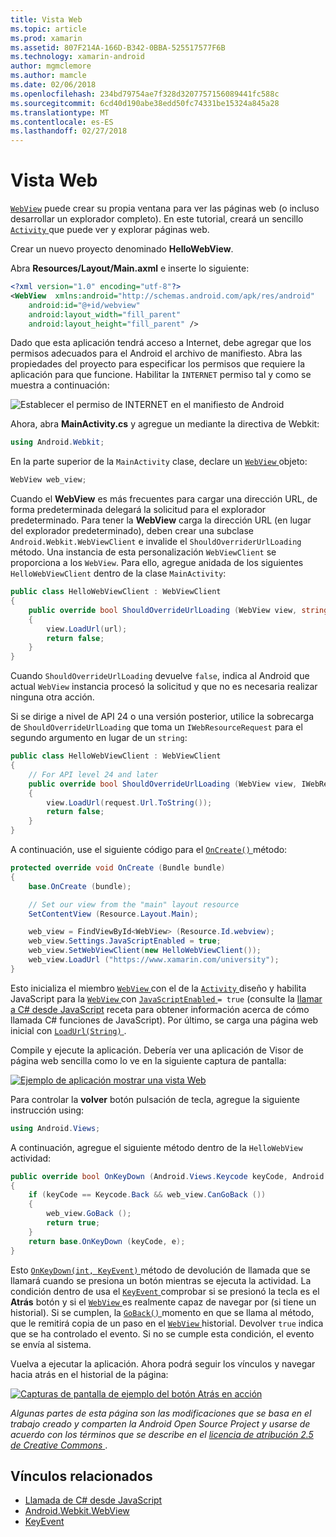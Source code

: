 ```yaml
---
title: Vista Web
ms.topic: article
ms.prod: xamarin
ms.assetid: 807F214A-166D-B342-0BBA-525517577F6B
ms.technology: xamarin-android
author: mgmclemore
ms.author: mamcle
ms.date: 02/06/2018
ms.openlocfilehash: 234bd79754ae7f328d3207757156089441fc588c
ms.sourcegitcommit: 6cd40d190abe38edd50fc74331be15324a845a28
ms.translationtype: MT
ms.contentlocale: es-ES
ms.lasthandoff: 02/27/2018
---
```

# <a name="web-view"></a>Vista Web

[`WebView`](https://developer.xamarin.com/api/type/Android.Webkit.WebView/) puede crear su propia ventana para ver las páginas web (o incluso desarrollar un explorador completo). En este tutorial, creará un sencillo [ `Activity` ](https://developer.xamarin.com/api/type/Android.App.Activity/) que puede ver y explorar páginas web.

Crear un nuevo proyecto denominado **HelloWebView**.

Abra **Resources/Layout/Main.axml** e inserte lo siguiente:

```xml
<?xml version="1.0" encoding="utf-8"?>
<WebView  xmlns:android="http://schemas.android.com/apk/res/android"
    android:id="@+id/webview"
    android:layout_width="fill_parent"
    android:layout_height="fill_parent" />
```

Dado que esta aplicación tendrá acceso a Internet, debe agregar que los permisos adecuados para el Android el archivo de manifiesto. Abra las propiedades del proyecto para especificar los permisos que requiere la aplicación para que funcione. Habilitar la `INTERNET` permiso tal y como se muestra a continuación:

![Establecer el permiso de INTERNET en el manifiesto de Android](web-view-images/01-set-internet-permissions.png)

Ahora, abra **MainActivity.cs** y agregue un mediante la directiva de Webkit:

```csharp
using Android.Webkit;
```

En la parte superior de la `MainActivity` clase, declare un [ `WebView` ](https://developer.xamarin.com/api/type/Android.Webkit.WebView/) objeto:

```csharp
WebView web_view;
```

Cuando el **WebView** es más frecuentes para cargar una dirección URL, de forma predeterminada delegará la solicitud para el explorador predeterminado. Para tener la **WebView** carga la dirección URL (en lugar del explorador predeterminado), deben crear una subclase `Android.Webkit.WebViewClient` e invalide el `ShouldOverriderUrlLoading` método. Una instancia de esta personalización `WebViewClient` se proporciona a los `WebView`. Para ello, agregue anidada de los siguientes `HelloWebViewClient` dentro de la clase `MainActivity`:

```csharp
public class HelloWebViewClient : WebViewClient
{
    public override bool ShouldOverrideUrlLoading (WebView view, string url)
    {
        view.LoadUrl(url);
        return false;
    }
}
```

Cuando `ShouldOverrideUrlLoading` devuelve `false`, indica al Android que actual `WebView` instancia procesó la solicitud y que no es necesaria realizar ninguna otra acción. 

Si se dirige a nivel de API 24 o una versión posterior, utilice la sobrecarga de `ShouldOverrideUrlLoading` que toma un `IWebResourceRequest` para el segundo argumento en lugar de un `string`:

```csharp
public class HelloWebViewClient : WebViewClient
{
    // For API level 24 and later
    public override bool ShouldOverrideUrlLoading (WebView view, IWebResourceRequest request)
    {
        view.LoadUrl(request.Url.ToString());
        return false;
    }
}
```

A continuación, use el siguiente código para el [ `OnCreate()` ](https://developer.xamarin.com/api/member/Android.App.Activity.OnCreate/(Android.OS.Bundle)) método:

```csharp
protected override void OnCreate (Bundle bundle)
{
    base.OnCreate (bundle);

    // Set our view from the "main" layout resource
    SetContentView (Resource.Layout.Main);

    web_view = FindViewById<WebView> (Resource.Id.webview);
    web_view.Settings.JavaScriptEnabled = true;
    web_view.SetWebViewClient(new HelloWebViewClient());
    web_view.LoadUrl ("https://www.xamarin.com/university");
}
```

Esto inicializa el miembro [ `WebView` ](https://developer.xamarin.com/api/type/Android.Webkit.WebView/) con el de la [ `Activity` ](https://developer.xamarin.com/api/type/Android.App.Activity/) diseño y habilita JavaScript para la [ `WebView` ](https://developer.xamarin.com/api/type/Android.Webkit.WebView/) con [ `JavaScriptEnabled` ](https://developer.xamarin.com/api/property/Android.Webkit.WebSettings.JavaScriptEnabled/) 
 `= true` (consulte la [llamar a C\# desde JavaScript](https://developer.xamarin.com/recipes/android/controls/webview/call_csharp_from_javascript) receta para obtener información acerca de cómo llamada C\# funciones de JavaScript). Por último, se carga una página web inicial con [ `LoadUrl(String)` ](https://developer.xamarin.com/api/type/Android.Webkit.WebView/%2fM%2fLoadUrl).

Compile y ejecute la aplicación. Debería ver una aplicación de Visor de página web sencilla como lo ve en la siguiente captura de pantalla:

[![Ejemplo de aplicación mostrar una vista Web](web-view-images/02-simple-webview-app-sml.png)](web-view-images/02-simple-webview-app.png)

Para controlar la **volver** botón pulsación de tecla, agregue la siguiente instrucción using:

```csharp
using Android.Views;
```

A continuación, agregue el siguiente método dentro de la `HelloWebView` actividad:

```csharp
public override bool OnKeyDown (Android.Views.Keycode keyCode, Android.Views.KeyEvent e)
{
    if (keyCode == Keycode.Back && web_view.CanGoBack ())
    {
        web_view.GoBack ();
        return true;
    }
    return base.OnKeyDown (keyCode, e);
}
```

Esto [ `OnKeyDown(int, KeyEvent)` ](https://developer.xamarin.com/api/member/Android.App.Activity.OnKeyDown/(Android.Views.Keycode%2cAndroid.Views.KeyEvent)) método de devolución de llamada que se llamará cuando se presiona un botón mientras se ejecuta la actividad. La condición dentro de usa el [ `KeyEvent` ](https://developer.xamarin.com/api/type/Android.Views.KeyEvent/) comprobar si se presionó la tecla es el **Atrás** botón y si el [ `WebView` ](https://developer.xamarin.com/api/type/Android.Webkit.WebView/) es realmente capaz de navegar por (si tiene un historial). Si se cumplen, la [ `GoBack()` ](https://developer.xamarin.com/api/member/Android.Webkit.WebView.GoBack/) momento en que se llama al método, que le remitirá copia de un paso en el [ `WebView` ](https://developer.xamarin.com/api/type/Android.Webkit.WebView/) historial. Devolver `true` indica que se ha controlado el evento. Si no se cumple esta condición, el evento se envía al sistema.

Vuelva a ejecutar la aplicación. Ahora podrá seguir los vínculos y navegar hacia atrás en el historial de la página:

[![Capturas de pantalla de ejemplo del botón Atrás en acción](web-view-images/03-back-button-sml.png)](web-view-images/03-back-button.png)


*Algunas partes de esta página son las modificaciones que se basa en el trabajo creado y comparten la Android Open Source Project y usarse de acuerdo con los términos que se describe en el*
[*licencia de atribución 2.5 de Creative Commons* ](http://creativecommons.org/licenses/by/2.5/).


## <a name="related-links"></a>Vínculos relacionados

- [Llamada de C# desde JavaScript](https://developer.xamarin.com/recipes/android/controls/webview/call_csharp_from_javascript)
- [Android.Webkit.WebView](https://developer.xamarin.com/api/type/Android.Webkit.WebView)
- [KeyEvent](https://developer.xamarin.com/api/type/Android.Webkit.WebView/Client)
